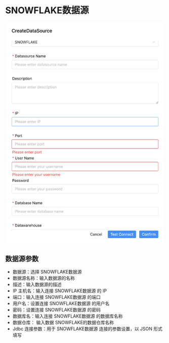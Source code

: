 # SNOWFLAKE数据源

![snowflake](../../../../img/new_ui/dev/datasource/snowflake.png)

## 数据源参数

- 数据源：选择 SNOWFLAKE数据源
- 数据源名称：输入数据源的名称
- 描述：输入数据源的描述
- IP 主机名：输入连接 SNOWFLAKE数据源 的 IP
- 端口：输入连接 SNOWFLAKE数据源 的端口
- 用户名：设置连接 SNOWFLAKE数据源 的用户名
- 密码：设置连接 SNOWFLAKE数据源 的密码
- 数据库名：输入连接 SNOWFLAKE数据源 的数据库名称
- 数据仓库： 输入数据 SNOWFLAKE的数据仓库名称
- Jdbc 连接参数：用于 SNOWFLAKE数据源 连接的参数设置，以 JSON 形式填写